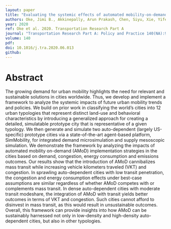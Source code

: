```yaml
---
layout: paper
title: "Evaluating the systemic effects of automated mobility-on-demand services via large-scale agent-based simulation of auto-dependent prototype cities"
authors: Oke, Jimi B., Akkinepally, Arun Prakash, Chen, Siyu, Xie, Yifei, Aboutaleb, Youssef M., Azevedo, Carlos Lima, Zegras, P. Christopher, Ferreira, Joseph, Ben-Akiva, Moshe
year: 2020
ref: Oke et al. 2020. Transportation Research Part A
journal: "Transportation Research Part A: Policy and Practice 140(NA):98–126."
volume: 140
pdf:
doi: 10.1016/j.tra.2020.06.013
github:
---
```

# Abstract
The growing demand for urban mobility highlights the need for relevant and sustainable solutions in cities worldwide. Thus, we develop and implement a framework to analyze the systemic impacts of future urban mobility trends and policies. We build on prior work in classifying the world’s cities into 12 urban typologies that represent distinct land-use and behavioral characteristics by introducing a generalized approach for creating a detailed, simulatable prototype city that is representative of a given typology. We then generate and simulate two auto-dependent (largely US-specific) prototype cities via a state-of-the-art agent-based platform, SimMobility, for integrated demand microsimulation and supply mesoscopic simulation. We demonstrate the framework by analyzing the impacts of automated mobility on-demand (AMoD) implementation strategies in the cities based on demand, congestion, energy consumption and emissions outcomes. Our results show that the introduction of AMoD cannibalizes mass transit while increasing vehicle kilometers traveled (VKT) and congestion. In sprawling auto-dependent cities with low transit penetration, the congestion and energy consumption effects under best-case assumptions are similar regardless of whether AMoD competes with or complements mass transit. In dense auto-dependent cities with moderate transit modeshare, the integration of AMoD with transit yields better outcomes in terms of VKT and congestion. Such cities cannot afford to disinvest in mass transit, as this would result in unsustainable outcomes. Overall, this framework can provide insights into how AMoD can be sustainably harnessed not only in low-density and high-density auto-dependent cities, but also in other typologies.
